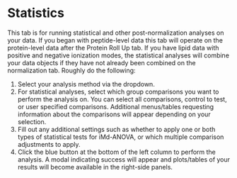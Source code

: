 # Statistics 

This tab is for running statistical and other post-normalization analyses on your data.  If you began with peptide-level data this tab will operate on the protein-level data after the Protein Roll Up tab.  If you have lipid data with positive and negative ionization modes, the statistical analyses will combine your data objects if they have not already been combined on the normalization tab.  Roughly do the following:

1.  Select your analysis method via the dropdown.
2.  For statistical analyses, select which group comparisons you want to perform the analysis on.  You can select all comparisons, control to test, or user specified comparisons.  Additional menus/tables requesting information about the comparisons will appear depending on your selection.
3.  Fill out any additional settings such as whether to apply one or both types of statistical tests for iMd-ANOVA, or which multiple comparison adjustments to apply.
4.  Click the blue button at the bottom of the left column to perform the analysis.  A modal indicating success will appear and plots/tables of your results will become available in the right-side panels.

